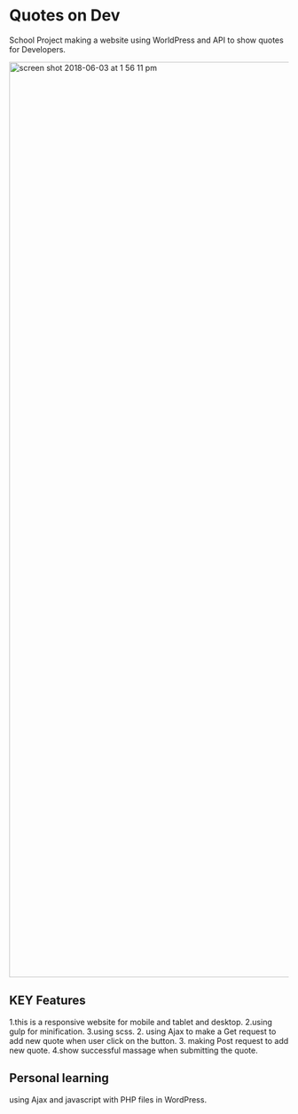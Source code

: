 # Quotes on Dev

School Project making a website using WorldPress and API to show quotes for Developers.

<img width="1650" alt="screen shot 2018-06-03 at 1 56 11 pm" src="https://user-images.githubusercontent.com/37827068/40891293-f3830ab4-6737-11e8-9832-3ba751b6282d.png">

## KEY  Features

1.this is a responsive website for mobile and tablet and desktop.
2.using gulp for minification.
3.using scss.
2. using Ajax to make a Get request to add new quote when user click on the button.
3. making Post request to add new quote.
4.show successful massage when submitting the quote.

## Personal learning

using Ajax and javascript with PHP files in WordPress.







